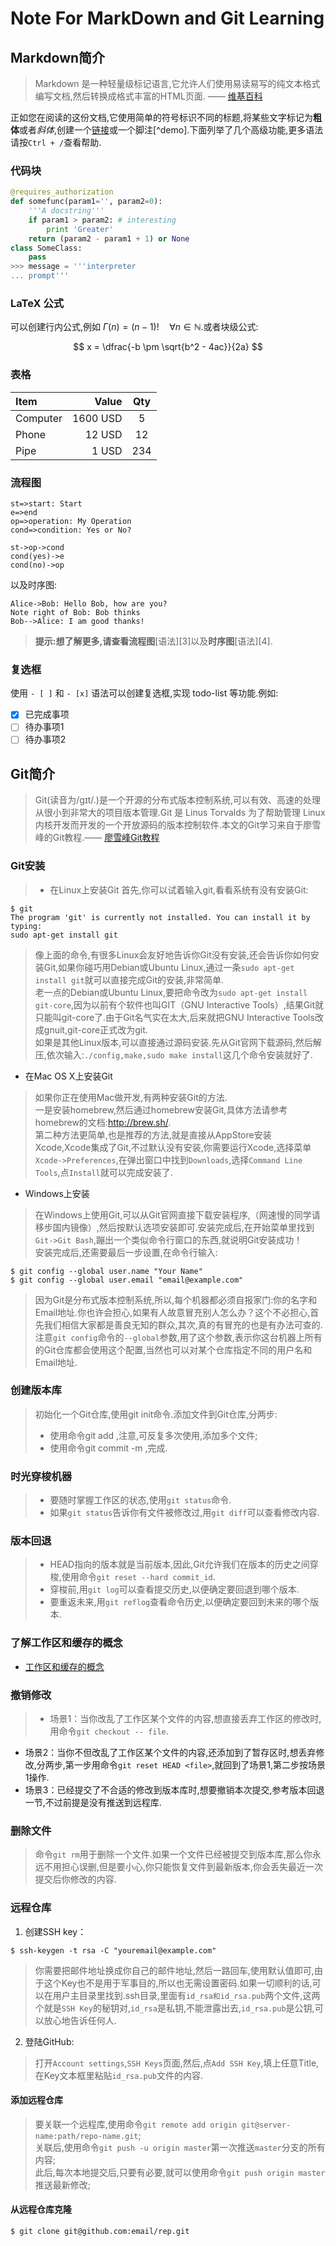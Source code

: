# Note For  MarkDown and Git Learning

## Markdown简介

> Markdown 是一种轻量级标记语言,它允许人们使用易读易写的纯文本格式编写文档,然后转换成格式丰富的HTML页面.    —— [维基百科](https://zh.wikipedia.org/wiki/Markdown)

正如您在阅读的这份文档,它使用简单的符号标识不同的标题,将某些文字标记为**粗体**或者*斜体*,创建一个[链接](http://www.example.com)或一个脚注[^demo].下面列举了几个高级功能,更多语法请按`Ctrl + /`查看帮助.

### 代码块
``` python
@requires_authorization
def somefunc(param1='', param2=0):
    '''A docstring'''
    if param1 > param2: # interesting
        print 'Greater'
    return (param2 - param1 + 1) or None
class SomeClass:
    pass
>>> message = '''interpreter
... prompt'''
```
### LaTeX 公式

可以创建行内公式,例如 $\Gamma(n) = (n-1)!\quad\forall n\in\mathbb N$.或者块级公式:

$$	x = \dfrac{-b \pm \sqrt{b^2 - 4ac}}{2a} $$

### 表格
| Item      |    Value | Qty  |
| :-------- | --------:| :--: |
| Computer  | 1600 USD |  5   |
| Phone     |   12 USD |  12  |
| Pipe      |    1 USD | 234  |

### 流程图
```flow
st=>start: Start
e=>end
op=>operation: My Operation
cond=>condition: Yes or No?

st->op->cond
cond(yes)->e
cond(no)->op
```

以及时序图:

```sequence
Alice->Bob: Hello Bob, how are you?
Note right of Bob: Bob thinks
Bob-->Alice: I am good thanks!
```

> **提示:**想了解更多,请查看**流程图**[语法][3]以及**时序图**[语法][4].

### 复选框

使用 `- [ ]` 和 `- [x]` 语法可以创建复选框,实现 todo-list 等功能.例如:

- [x] 已完成事项
- [ ] 待办事项1
- [ ] 待办事项2

## Git简介
> Git(读音为/gɪt/.)是一个开源的分布式版本控制系统,可以有效、高速的处理从很小到非常大的项目版本管理.Git 是 Linus Torvalds 为了帮助管理 Linux 内核开发而开发的一个开放源码的版本控制软件.本文的Git学习来自于廖雪峰的Git教程.—— [廖雪峰Git教程](https://www.liaoxuefeng.com/wiki/0013739516305929606dd18361248578c67b8067c8c017b000)

### Git安装
> - 在Linux上安装Git
首先,你可以试着输入git,看看系统有没有安装Git:

```
$ git
The program 'git' is currently not installed. You can install it by typing:
sudo apt-get install git
```
> 像上面的命令,有很多Linux会友好地告诉你Git没有安装,还会告诉你如何安装Git,如果你碰巧用Debian或Ubuntu Linux,通过一条`sudo apt-get install git`就可以直接完成Git的安装,非常简单.  
老一点的Debian或Ubuntu Linux,要把命令改为`sudo apt-get install git-core`,因为以前有个软件也叫GIT（GNU Interactive Tools）,结果Git就只能叫git-core了.由于Git名气实在太大,后来就把GNU Interactive Tools改成gnuit,git-core正式改为git.  
如果是其他Linux版本,可以直接通过源码安装.先从Git官网下载源码,然后解压,依次输入:`./config,make,sudo make install`这几个命令安装就好了.

- 在Mac OS X上安装Git
> 如果你正在使用Mac做开发,有两种安装Git的方法.  
一是安装homebrew,然后通过homebrew安装Git,具体方法请参考homebrew的文档:http://brew.sh/.  
第二种方法更简单,也是推荐的方法,就是直接从AppStore安装Xcode,Xcode集成了Git,不过默认没有安装,你需要运行Xcode,选择菜单`Xcode->Preferences`,在弹出窗口中找到`Downloads`,选择`Command Line Tools`,点`Install`就可以完成安装了.

- Windows上安装
> 在Windows上使用Git,可以从Git官网直接下载安装程序,（网速慢的同学请移步国内镜像）,然后按默认选项安装即可.安装完成后,在开始菜单里找到`Git->Git Bash`,蹦出一个类似命令行窗口的东西,就说明Git安装成功！  
安装完成后,还需要最后一步设置,在命令行输入:  
```
$ git config --global user.name "Your Name"
$ git config --global user.email "email@example.com"
```
> 因为Git是分布式版本控制系统,所以,每个机器都必须自报家门:你的名字和Email地址.你也许会担心,如果有人故意冒充别人怎么办？这个不必担心,首先我们相信大家都是善良无知的群众,其次,真的有冒充的也是有办法可查的.  
注意`git config`命令的`--global`参数,用了这个参数,表示你这台机器上所有的Git仓库都会使用这个配置,当然也可以对某个仓库指定不同的用户名和Email地址.

### 创建版本库  

> 初始化一个Git仓库,使用git init命令.添加文件到Git仓库,分两步:
> - 使用命令git add <file>,注意,可反复多次使用,添加多个文件;
> - 使用命令git commit -m <message>,完成.  

### 时光穿梭机器   
> - 要随时掌握工作区的状态,使用`git status`命令.
> - 如果`git status`告诉你有文件被修改过,用`git diff`可以查看修改内容.

### 版本回退
> - HEAD指向的版本就是当前版本,因此,Git允许我们在版本的历史之间穿梭,使用命令`git reset --hard commit_id`.
> - 穿梭前,用`git log`可以查看提交历史,以便确定要回退到哪个版本.  
> - 要重返未来,用`git reflog`查看命令历史,以便确定要回到未来的哪个版本. 

### 了解工作区和缓存的概念  
-  [工作区和缓存的概念](https://www.liaoxuefeng.com/wiki/0013739516305929606dd18361248578c67b8067c8c017b000/0013745374151782eb658c5a5ca454eaa451661275886c6000)  

### 撤销修改
>  - 场景1：当你改乱了工作区某个文件的内容,想直接丢弃工作区的修改时,用命令`git checkout -- file`.  
- 场景2：当你不但改乱了工作区某个文件的内容,还添加到了暂存区时,想丢弃修改,分两步,第一步用命令`git reset HEAD <file>`,就回到了场景1,第二步按场景1操作.  
- 场景3：已经提交了不合适的修改到版本库时,想要撤销本次提交,参考版本回退一节,不过前提是没有推送到远程库.  

### 删除文件
>   命令`git rm`用于删除一个文件.如果一个文件已经被提交到版本库,那么你永远不用担心误删,但是要小心,你只能恢复文件到最新版本,你会丢失最近一次提交后你修改的内容.  

### 远程仓库   
1. 创建SSH key：
```
$ ssh-keygen -t rsa -C "youremail@example.com"
```
> 你需要把邮件地址换成你自己的邮件地址,然后一路回车,使用默认值即可,由于这个Key也不是用于军事目的,所以也无需设置密码.如果一切顺利的话,可以在用户主目录里找到.ssh目录,里面有`id_rsa和id_rsa.pub`两个文件,这两个就是`SSH Key`的秘钥对,`id_rsa`是私钥,不能泄露出去,`id_rsa.pub`是公钥,可以放心地告诉任何人.  
2. 登陆GitHub:
> 打开`Account settings`,`SSH Keys`页面,然后,点`Add SSH Key`,填上任意Title,在Key文本框里粘贴`id_rsa.pub`文件的内容.  

#### 添加远程仓库
> 要关联一个远程库,使用命令`git remote add origin git@server-name:path/repo-name.git`;  
关联后,使用命令`git push -u origin master`第一次推送`master`分支的所有内容;  
此后,每次本地提交后,只要有必要,就可以使用命令`git push origin master`推送最新修改;

#### 从远程仓库克隆 
```
$ git clone git@github.com:email/rep.git
```
